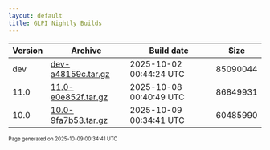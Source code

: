 ```yaml
---
layout: default
title: GLPI Nightly Builds
---
```


Version|Archive|Build date|Size
---|---|---|---
dev|[dev-a48159c.tar.gz](dev-a48159c.tar.gz)|2025-10-02 00:44:24 UTC|85090044
11.0|[11.0-e0e852f.tar.gz](11.0-e0e852f.tar.gz)|2025-10-08 00:40:49 UTC|86849931
10.0|[10.0-9fa7b53.tar.gz](10.0-9fa7b53.tar.gz)|2025-10-09 00:34:41 UTC|60485990

<font size="1">Page generated on 2025-10-09 00:34:41 UTC</font>
